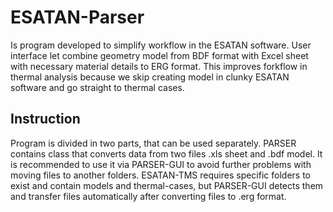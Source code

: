 # ESATAN-Parser
Is program developed to simplify workflow in the ESATAN software. User interface let combine geometry model from BDF format with Excel sheet with necessary material details to ERG format. 
This improves forkflow in thermal analysis because we skip creating model in clunky ESATAN software and go straight to thermal cases.


## Instruction
Program is divided in two parts, that can be used separately. PARSER contains class that converts data from two files .xls sheet and .bdf model. It is recommended to use it via PARSER-GUI to avoid further problems 
with moving files to another folders. ESATAN-TMS requires specific folders to exist and contain models and thermal-cases, but PARSER-GUI detects them and transfer files automatically after converting files to .erg format.
